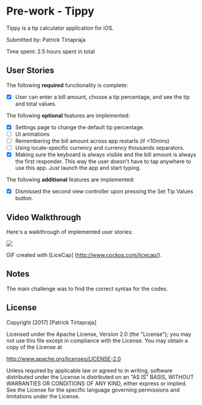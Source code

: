 # Pre-work - Tippy

Tippy is a tip calculator application for iOS.

Submitted by: Patrick Tirtapraja

Time spent: 2.5 hours spent in total

## User Stories

The following **required** functionality is complete:

* [X] User can enter a bill amount, choose a tip percentage, and see the tip and total values.

The following **optional** features are implemented:
* [X] Settings page to change the default tip percentage.
* [ ] UI animations
* [ ] Remembering the bill amount across app restarts (if <10mins)
* [ ] Using locale-specific currency and currency thousands separators.
* [X] Making sure the keyboard is always visible and the bill amount is always the first responder. This way the user doesn't have to tap anywhere to use this app. Just launch the app and start typing.

The following **additional** features are implemented:

- [X] Dismissed the second view controller upon pressing the Set Tip Values button.

## Video Walkthrough

Here's a walkthrough of implemented user stories:

<img src='https://media.giphy.com/media/l1IBjxSGIXRGis7xC/giphy.gif' />

GIF created with [LiceCap] (http://www.cockos.com/licecap/).

## Notes

The main challenge was to find the correct syntax for the codes.

## License

Copyright [2017] [Patrick Tirtapraja]

Licensed under the Apache License, Version 2.0 (the "License");
you may not use this file except in compliance with the License.
You may obtain a copy of the License at

http://www.apache.org/licenses/LICENSE-2.0

Unless required by applicable law or agreed to in writing, software
distributed under the License is distributed on an "AS IS" BASIS,
WITHOUT WARRANTIES OR CONDITIONS OF ANY KIND, either express or implied.
See the License for the specific language governing permissions and
limitations under the License.

